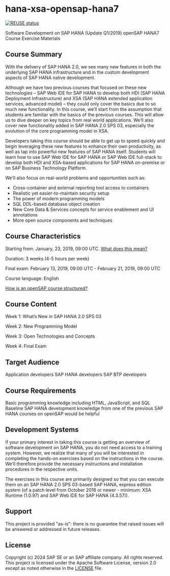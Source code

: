 # hana-xsa-opensap-hana7

[![REUSE status](https://api.reuse.software/badge/github.com/SAP-samples/hana-xsa-opensap-hana7)](https://api.reuse.software/info/github.com/SAP-samples/hana-xsa-opensap-hana7)

Software Development on SAP HANA (Update Q1/2019)
openSAP HANA7 Course Exercise Materials

## Course Summary

With the delivery of SAP HANA 2.0, we see many new features in both the underlying SAP HANA infrastructure and in the custom development aspects of SAP HANA native development.

Although we have two previous courses that focused on these new technologies – SAP Web IDE for SAP HANA to develop both HDI (SAP HANA Deployment Infrastructure) and XSA (SAP HANA extended application services, advanced model) – they could only cover the basics due to so much new functionality. In this course, we’ll start from the assumption that students are familiar with the basics of the previous courses. This will allow us to dive deeper on key topics from real world applications. We’ll also cover new functionality added in SAP HANA 2.0 SPS 03, especially the evolution of the core programming model in XSA.

Developers taking this course should be able to get up to speed quickly and begin leveraging these new features to enhance their own productivity, as well as tap into powerful new features of SAP HANA itself. Students will learn how to use SAP Web IDE for SAP HANA or SAP Web IDE full-stack to develop both HDI and XSA-based applications for SAP HANA on-premise or on SAP Business Technology Platform.

We’ll also focus on real-world problems and opportunities such as:

- Cross-container and external reporting tool access to containers
- Realistic yet easier-to-maintain security setup
- The power of modern programming models
- SQL DDL-based database object creation
- New Core Data & Services concepts for service enablement and UI annotations
- More open source components and techniques

## Course Characteristics

Starting from: January, 23, 2019, 09:00 UTC. [What does this mean?](https://open.sap.com/pages/faq#what-does-starting-from-9-00-utc-mean) 

Duration: 3 weeks (4-5 hours per week)

Final exam: February 13, 2019, 09:00 UTC - February 21, 2019, 09:00 UTC

Course language: English

[How is an openSAP course structured?](https://open.sap.com/pages/faq#how-is-an-opensap-course-structured) 

## Course Content

Week 1: What’s New in SAP HANA 2.0 SPS 03

Week 2: New Programming Model

Week 3: Open Technologies and Concepts

Week 4: Final Exam

## Target Audience

Application developers
SAP HANA developers
SAP BTP developers

## Course Requirements

Basic programming knowledge including HTML, JavaScript, and SQL
Baseline SAP HANA development knowledge from one of the previous SAP HANA courses on openSAP would be helpful

## Development Systems

If your primary interest in taking this course is getting an overview of software development on SAP HANA, you do not need access to a training system. However, we realize that many of you will be interested in completing the hands-on exercises based on the instructions in the course. We’ll therefore provide the necessary instructions and installation procedures in the respective units.

The exercises in this course are primarily designed so that you can execute them on an SAP HANA 2.0 SPS 03-based SAP HANA, express edition system (of a patch level from October 2018 or newer - minimum: XSA Runtime (1.0.97) and SAP Web IDE for SAP HANA (4.3.57)).

## Support

This project is provided "as-is": there is no guarantee that raised issues will be answered or addressed in future releases.

## License

Copyright (c) 2024 SAP SE or an SAP affiliate company. All rights reserved. This project is licensed under the Apache Software License, version 2.0 except as noted otherwise in the [LICENSE](LICENSES/Apache-2.0.txt) file.
